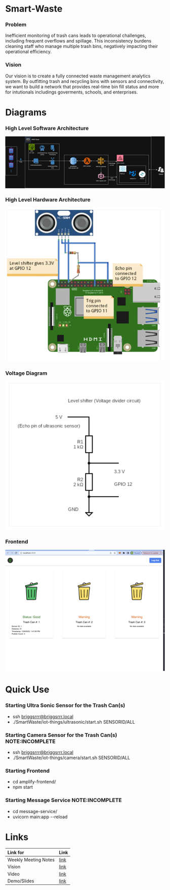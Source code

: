 # Smart-Waste


### Problem 
Inefficient monitoring of trash cans leads to operational challenges, including frequent overflows and spillage. This inconsistency burdens cleaning staff who manage multiple trash bins, negatively impacting their operational efficiency.

### Vision
Our vision is to create a fully connected waste management analytics system. By outfitting trash and recycling bins with sensors and connectivity, we want to build a network that provides real-time bin fill status and more for intutionals includings goverments, schools, and enterprises.



# Diagrams 

### High Level Software Architecture
![High Level Software Architecture](assets/smartwaste-software-diagram.jpg)

### High Level Hardware Architecture
![High Level Hardware Architecture](assets/smartwaste-hardware-diagram.png)

### Voltage Diagram
![Voltage Diagram](assets/smartwaste-voltage-diagram.png)

### Frontend 
![Alt text](assets/smartwaste-frontend.png)

# Quick Use 

### Starting Ultra Sonic Sensor for the Trash Can(s)
- ssh briggsrrr@briggsrrr.local
- ./SmartWaste/iot-things/ultrasonic/start.sh SENSORID/ALL

### Starting Camera Sensor for the Trash Can(s) NOTE:INCOMPLETE
- ssh briggsrrr@briggsrrr.local
- ./SmartWaste/iot-things/camera/start.sh SENSORID/ALL

### Starting Frontend
- cd amplify-frontend/
- npm start

### Starting Message Service NOTE:INCOMPLETE
- cd message-service/
- uvicorn main:app --reload

# Links

|     Link for     | Link                              | 
|:-------------------|:----------------------------------|
|Weekly Meeting Notes| [link](https://docs.google.com/document/d/1GXyXUnTMKGIcYvyj-8aEd7spdDEeYQJQScLqdhkhCxc/edit?usp=sharing)   |
|Vision              | [link](https://docs.google.com/document/d/19BQFE9qavzx0fWWvS-5EhH40ZsDCvB0uqDrFN7ACtwo/edit?usp=sharing)   |
|Video               | [link](https://drive.google.com/file/d/1h9XxrRvQ2e1K4mKpK2Q16ccHG5-gYqTM/view?usp=drive_link)   |
|Demo/Slides         | [link](https://docs.google.com/presentation/d/12mB6Wt0_9NVAGVgqEKEsMamqNH9BfbzvOCWJjXsjpRA/edit?usp=sharing)   |



